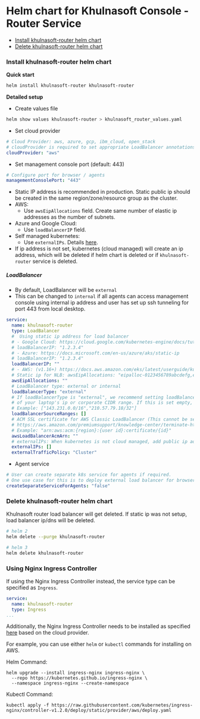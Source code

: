 # Helm chart for Khulnasoft Console - Router Service

- [Install khulnasoft-router helm chart](#install-khulnasoft-router-helm-chart)
- [Delete khulnasoft-router helm chart](#delete-khulnasoft-router-helm-chart)

### Install khulnasoft-router helm chart
**Quick start**

```bash
helm install khulnasoft-router khulnasoft-router
```

**Detailed setup**

- Create values file
```bash
helm show values khulnasoft-router > khulnasoft_router_values.yaml
```
- Set cloud provider
```yaml
# Cloud Provider: aws, azure, gcp, ibm_cloud, open_stack
# cloudProvider is required to set appropriate LoadBalancer annotations
cloudProvider: "aws"
```
- Set management console port (default: 443)
```yaml
# Configure port for browser / agents
managementConsolePort: "443"
```
- Static IP address is recommended in production. Static public ip should be created in the same region/zone/resource group as the cluster.
- AWS:
    - Use `awsEipAllocations` field. Create same number of elastic ip addresses as the number of subnets.
- Azure and Google Cloud:
    - Use `loadBalancerIP` field.
- Self managed kubernetes:
    - Use `externalIPs`. Details [here](https://kubernetes.io/docs/concepts/services-networking/service/#external-ips).
- If ip address is not set, kubernetes (cloud managed) will create an ip address, which will be deleted if helm chart is deleted or if `khulnasoft-router` service is deleted.

##### LoadBalancer
- By default, LoadBalancer will be `external`
- This can be changed to `internal` if all agents can access management console using internal ip address and user has set up ssh tunneling for port 443 from local desktop.
```yaml
service:
  name: khulnasoft-router
  type: LoadBalancer
  #  Using static ip address for load balancer
  # - Google Cloud: https://cloud.google.com/kubernetes-engine/docs/tutorials/configuring-domain-name-static-ip
  # loadBalancerIP: "1.2.3.4"
  # - Azure: https://docs.microsoft.com/en-us/azure/aks/static-ip
  # loadBalancerIP: "1.2.3.4"
  loadBalancerIP: ""
  # - AWS: (v1.16+) https://docs.aws.amazon.com/eks/latest/userguide/kubernetes-versions.html#kubernetes-1.16
  # Static ip for NLB: awsEipAllocations: "eipalloc-0123456789abcdefg,eipalloc-0123456789hijklmn"
  awsEipAllocations: ""
  # LoadBalancer type: external or internal
  loadBalancerType: "external"
  # If loadBalancerType is "external", we recommend setting loadBalancerSourceRanges to the ip address / CIDR ranges
  # of your laptop's ip or corporate CIDR range. If this is set empty, ports 443 and 80 will be open to the public internet.
  # Example: ["143.231.0.0/16","210.57.79.18/32"]
  loadBalancerSourceRanges: []
  # ACM SSL certificate for AWS Classic LoadBalancer (This cannot be set if awsEipAllocations is set)
  # https://aws.amazon.com/premiumsupport/knowledge-center/terminate-https-traffic-eks-acm/
  # Example: "arn:aws:acm:{region}:{user id}:certificate/{id}"
  awsLoadBalancerAcmArn: ""
  # externalIPs: When kubernetes is not cloud managed, add public ip addresses of kubernetes nodes to externalIPs
  externalIPs: []
  externalTrafficPolicy: "Cluster"
```
- Agent service
```yaml
# User can create separate k8s service for agents if required.
# One use case for this is to deploy external load balancer for browser access and internal load balancer for agent communication.
createSeparateServiceForAgents: "false"
```
### Delete khulnasoft-router helm chart
Khulnasoft router load balancer will get deleted. If static ip was not setup, load balancer ip/dns will be deleted.

```bash
# helm 2
helm delete --purge khulnasoft-router

# helm 3
helm delete khulnasoft-router
```

### Using Nginx Ingress Controller
If using the Nginx Ingress Controller instead, the service type can be specified as `Ingress`.
```yaml
service:
  name: khulnasoft-router
  type: Ingress
...
```

Additionally, the Nginx Ingress Controller needs to be installed as specified [here](https://kubernetes.github.io/ingress-nginx/deploy/) based on the cloud provider.

For example, you can use either `helm` or `kubectl` commands for installing on AWS.

Helm Command:
```
helm upgrade --install ingress-nginx ingress-nginx \
  --repo https://kubernetes.github.io/ingress-nginx \
  --namespace ingress-nginx --create-namespace
```
Kubectl Command:
```
kubectl apply -f https://raw.githubusercontent.com/kubernetes/ingress-nginx/controller-v1.2.0/deploy/static/provider/aws/deploy.yaml
```

